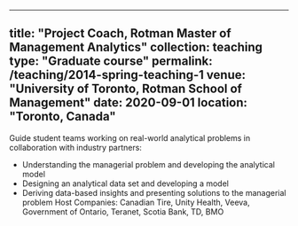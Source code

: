 ---
title: "Project Coach, Rotman Master of Management Analytics"
collection: teaching
type: "Graduate course"
permalink: /teaching/2014-spring-teaching-1
venue: "University of Toronto, Rotman School of Management"
date: 2020-09-01
location: "Toronto, Canada"
----
Guide student teams working on real-world analytical problems in collaboration with industry partners:
 * Understanding the managerial problem and developing the analytical model
 * Designing an analytical data set and developing a model
 * Deriving data-based insights and presenting solutions to the managerial problem
Host Companies: Canadian Tire, Unity Health, Veeva, Government of Ontario, Teranet,
Scotia Bank, TD, BMO